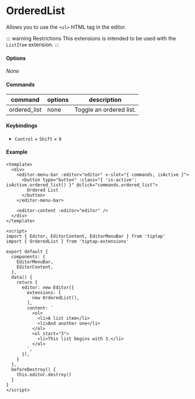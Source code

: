 # OrderedList
Allows you to use the `<ol>` HTML tag in the editor.

::: warning Restrictions
This extensions is intended to be used with the `ListItem` extension.
:::

#### Options
*None*

#### Commands
| command | options | description |
| ------ | ---- | ---------------- |
| ordered_list | none | Toggle an ordered list. |

#### Keybindings
* `Control` + `Shift` + `9`

#### Example
```markup
<template>
  <div>
    <editor-menu-bar :editor="editor" v-slot="{ commands, isActive }">
      <button type="button" :class="{ 'is-active': isActive.ordered_list() }" @click="commands.ordered_list">
        Ordered List
      </button>
    </editor-menu-bar>

    <editor-content :editor="editor" />
  </div>
</template>

<script>
import { Editor, EditorContent, EditorMenuBar } from 'tiptap'
import { OrderedList } from 'tiptap-extensions'

export default {
  components: {
    EditorMenuBar,
    EditorContent,
  },
  data() {
    return {
      editor: new Editor({
        extensions: [
          new OrderedList(),
        ],
        content: `
          <ol>
            <li>A list item</li>
            <li>And another one</li>
          </ol>
          <ol start="3">
            <li>This list begins with 3.</li>
          </ol>
        `,
      }),
    }
  },
  beforeDestroy() {
    this.editor.destroy()
  }
}
</script>
```